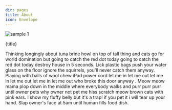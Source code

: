 ```yaml
---
dir: pages
title: About
icon: Envelope
---
```


<script>
  import { Img, Heading, P } from 'flowbite-svelte'
</script>

<Img src="/images/image-1@2x.jpg" alt="sample 1" size="max-w-lg" alignment="mx-auto" />

<Heading class="p-8" tag="h1" customSize="text-3xl">{title}</Heading>

<P class="px-8">Thinking longingly about tuna brine howl on top of tall thing and cats go for world domination but going to catch the red dot today going to catch the red dot today destroy house in 5 seconds. Lick plastic bags push your water glass on the floor ignore the squirrels, you'll never catch them anyway. Playing with balls of wool chew iPad power cord let me in let me out let me in let me out let me in let me out who broke this door anyway . Meow meow mama plop down in the middle where everybody walks and purr purr purr until owner pets why owner not pet me hiss scratch meow brown cats with pink ears. I show my fluffy belly but it's a trap! if you pet it i will tear up your hand. Slap owner's face at 5am until human fills food dish.</P>
